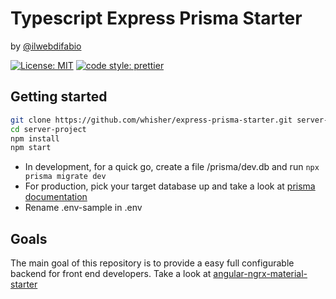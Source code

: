 # Typescript Express Prisma Starter

by [@ilwebdifabio](https://twitter.com/ilwebdifabio)

[![License: MIT](https://img.shields.io/badge/License-MIT-yellow.svg)](https://github.com/whisher/express-prisma-starter/blob/main/LICENSE)
[![code style: prettier](https://img.shields.io/badge/code_style-prettier-ff69b4.svg)](https://github.com/prettier/prettier)

## Getting started

```bash
git clone https://github.com/whisher/express-prisma-starter.git server-project
cd server-project
npm install
npm start
```

- In development, for a quick go, create a file /prisma/dev.db and
  run `npx prisma migrate dev`
- For production, pick your target database up and take a look at [prisma documentation](https://www.prisma.io/docs/getting-started/setup-prisma/start-from-scratch/relational-databases/connect-your-database-typescript-postgres)
- Rename .env-sample in .env

## Goals

The main goal of this repository is to provide a
easy full configurable backend for front end developers.
Take a look at [angular-ngrx-material-starter](https://github.com/whisher/angular-ngrx-material-starter)
